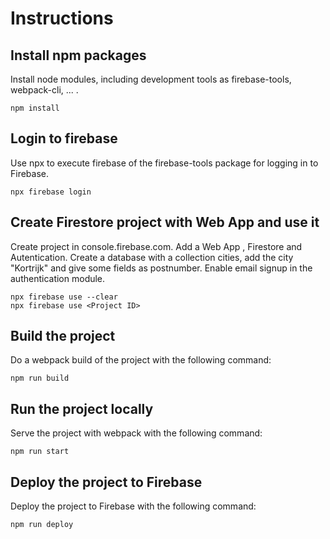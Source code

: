 # Instructions
## Install npm packages
Install node modules, including development tools as firebase-tools, webpack-cli, ... .
```console
npm install
```
## Login to firebase
Use npx to execute firebase of the firebase-tools package for logging in to Firebase.
```console
npx firebase login
```
## Create Firestore project with Web App and use it
Create project in console.firebase.com.
Add a Web App , Firestore and Autentication.
Create a database with a collection cities, add the city "Kortrijk" and give some fields as postnumber.
Enable email signup in the authentication module.
```console
npx firebase use --clear
npx firebase use <Project ID>
```


## Build the project
Do a webpack build of the project with the following command:
```console
npm run build
```
## Run the project locally
Serve the project with webpack with the following command:
```console
npm run start
```

## Deploy the project to Firebase
Deploy the project to Firebase with the following command:
```console
npm run deploy
```






